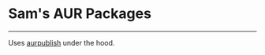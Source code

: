 # Sam's AUR Packages

---
Uses [aurpublish](https://github.com/eli-schwartz/aurpublish) under the hood.
